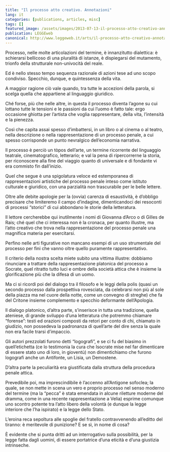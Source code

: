 ```yaml
---
title: "Il processo atto creativo. Annotazioni"
lang: it
categories: [publications, articles, misc]
tags: []
featured_image: /assets/images/2013-07-13-il-processo-atto-creativo-annotazioni.jpg
publication: LEGGEweb
canonical: http://www.leggeweb.it/arts/il-processo-atto-creativo-annotazioni-9726.html
---
```


Processo, nelle molte articolazioni del termine, è innanzitutto dialettica: è schierarsi bellicoso di una pluralità di istanze, è dispiegarsi del mutamento, trionfo della strutturale non-univocità del reale.

Ed è nello stesso tempo sequenza razionale di azioni tese ad uno scopo condiviso. Specchio, dunque, e quintessenza della vita.

A maggior ragione ciò vale quando, tra tutte le accezioni della parola, si scelga quella che appartiene al linguaggio giuridico.

Ché forse, più che nelle altre, in questa il processo diventa l’agone su cui lottano tutte le tensioni e le passioni da cui l’uomo è fatto tale: ergo occasione ghiotta per l’artista che voglia rappresentare, della vita, l’intensità e la pienezza.

Così che capita assai spesso d’imbattersi, in un libro o al cinema o al teatro, nella descrizione o nella rappresentazione di un processo penale, a cui spesso corrisponde un punto nevralgico dell’economia narrativa.

Il processo è perciò un tòpos dell’arte, un termine ricorrente del linguaggio teatrale, cinematografico, letterario; e val la pena di ripercorrerne la storia, per riconoscere alla fine del viaggio quanto di universale e di fondante vi era commisto fin dall’inizio.

Quel che segue è una spigolatura veloce ed estemporanea di rappresentazioni artistiche del processo penale inteso come istituto culturale e giuridico, con una parzialità non trascurabile per le belle lettere.

Oltre alle debite apologie per la (ovvia) carenza di esaustività, è d’obbligo precisare che limiteremo il campo d’indagine, dimenticandoci dei resoconti di processi “storici” di cui abbondano le storie della letteratura.

Il lettore cercherebbe qui inutilmente i nomi di Giovanna d’Arco o di Gilles de Rais;  ché quel che ci interessa non è la cronaca, per quanto illustre, ma l’atto creativo che trova nella rappresentazione del processo penale una magnifica materia per esercitarsi.

Perfino nelle arti figurative non mancano esempi di un uso strumentale del processo per fini che vanno oltre quello puramente rappresentativo.

Il criterio della nostra scelta miete subito una vittima illustre: dobbiamo rinunciare a trattare della rappresentazione platonica del processo a Socrate, quel ritratto tutto luci e ombre della società attica che è insieme la glorificazione più che la difesa di un uomo.

Ma ci si ricordi poi del dialogo tra il filosofo e le leggi della polis (quasi un secondo processo dalla prospettiva rovesciata, da celebrarsi non più al sole della piazza ma nel cuore della notte, come un convegno di streghe) che fa del Critone insieme complemento e specchio deformante dell’Apologia.

Il dialogo platonico, d’altra parte, s’inserisce in tutta una tradizione, quella ateniese, di grande sviluppo d’una letteratura che potremmo chiamare “forense”: testi ed orazioni composti da retori per conto di chi, chiamato in giudizio, non possedeva la padronanza di quell’arte del dire senza la quale non era facile trarsi d’impaccio.

Gli autori prezzolati furono detti “logografi”, e se ci fu del biasimo in quell’etichetta (ce lo testimonia la cura che Isocrate mise nel far dimenticare di essere stato uno di loro, in gioventù) non dimentichiamo che furono logografi anche un Antifonte, un Lisia, un Demostene.

D’altra parte la peculiarità era giustificata dalla struttura della procedura penale attica.

Prevedibile poi, ma imprescindibile è l’accenno all’Antigone sofoclea; la quale, se non mette in scena un vero e proprio processo nel senso moderno del termine (ma la “pecca” è stata emendata in alcune riletture moderne del dramma, come in una recente rappresentazione a Velia) esprime comunque uno scontro potente tra l’atto libero della volontà (e dunque la legge interiore che l’ha ispirato) e la legge dello Stato.

L’eroina reca sepoltura  alle spoglie del fratello contravvenendo all’editto del tiranno: è meritevole di punizione?  E se sì, in nome di cosa?

È evidente che si punta dritti ad un interrogativo sulla possibilità, per la legge fatta dagli uomini, di essere portatrice d’una eticità e d’una giustizia intrinseche.
